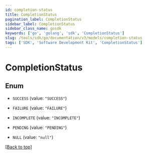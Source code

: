 ```yaml
---
id: completion-status
title: CompletionStatus
pagination_label: CompletionStatus
sidebar_label: CompletionStatus
sidebar_class_name: gosdk
keywords: ['go', 'golang', 'sdk', 'CompletionStatus'] 
slug: /tools/sdk/go/documentation/v3/models/completion-status
tags: ['SDK', 'Software Development Kit', 'CompletionStatus']
---
```


# CompletionStatus

## Enum


* `SUCCESS` (value: `"SUCCESS"`)

* `FAILURE` (value: `"FAILURE"`)

* `INCOMPLETE` (value: `"INCOMPLETE"`)

* `PENDING` (value: `"PENDING"`)

* `NULL` (value: `"null"`)


[[Back to top]](#) 


